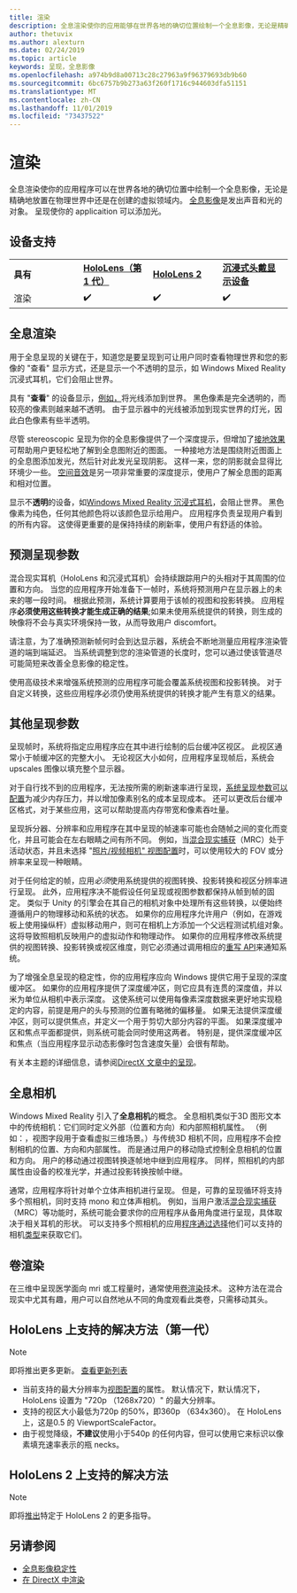 ```yaml
---
title: 渲染
description: 全息渲染使你的应用能够在世界各地的确切位置绘制一个全息影像，无论是精确放置在物理领域还是在你创建的虚拟领域内。
author: thetuvix
ms.author: alexturn
ms.date: 02/24/2019
ms.topic: article
keywords: 呈现，全息影像
ms.openlocfilehash: a974b9d8a00713c28c27963a9f96379693db9b60
ms.sourcegitcommit: 6bc6757b9b273a63f260f1716c944603dfa51151
ms.translationtype: MT
ms.contentlocale: zh-CN
ms.lasthandoff: 11/01/2019
ms.locfileid: "73437522"
---
```

# <a name="rendering"></a>渲染

全息渲染使你的应用程序可以在世界各地的确切位置中绘制一个全息影像，无论是精确地放置在物理世界中还是在创建的虚拟领域内。 [全息影像](hologram.md)是发出声音和光的对象。 呈现使你的 applicaition 可以添加光。

## <a name="device-support"></a>设备支持

<table>
    <colgroup>
    <col width="25%" />
    <col width="25%" />
    <col width="25%" />
    <col width="25%" />
    </colgroup>
    <tr>
        <td><strong>具有</strong></td>
        <td><a href="hololens-hardware-details.md"><strong>HoloLens（第 1 代）</strong></a></td>
        <td><a href="https://docs.microsoft.com/hololens/hololens2-hardware"><strong>HoloLens 2</strong></td>
        <td><a href="immersive-headset-hardware-details.md"><strong>沉浸式头戴显示设备</strong></a></td>
    </tr>
     <tr>
        <td>渲染</td>
        <td>✔️</td>
        <td>✔️</td>
        <td>✔️</td>
    </tr>
</table>

## <a name="holographic-rendering"></a>全息渲染

用于全息呈现的关键在于，知道您是要呈现到可让用户同时查看物理世界和您的影像的 "查看" 显示方式，还是显示一个不透明的显示，如 Windows Mixed Reality 沉浸式耳机，它们会阻止世界。

具有 "**查看**" 的设备显示，[例如，](hololens-hardware-details.md)将光线添加到世界。 黑色像素是完全透明的，而较亮的像素则越来越不透明。 由于显示器中的光线被添加到现实世界的灯光，因此白色像素有些半透明。

尽管 stereoscopic 呈现为你的全息影像提供了一个深度提示，但增加了[接地效果](interaction-fundamentals.md)可帮助用户更轻松地了解到全息图附近的图面。 一种接地方法是围绕附近图面上的全息图添加发光，然后针对此发光呈现阴影。 这样一来，您的阴影就会显得比环境少一些。 [空间音效](spatial-sound.md)是另一项非常重要的深度提示，使用户了解全息图的距离和相对位置。

显示不**透明**的设备，如[Windows Mixed Reality 沉浸式耳机](immersive-headset-hardware-details.md)，会阻止世界。 黑色像素为纯色，任何其他颜色将以该颜色显示给用户。 应用程序负责呈现用户看到的所有内容。 这使得更重要的是保持持续的刷新率，使用户有舒适的体验。

## <a name="predicted-rendering-parameters"></a>预测呈现参数

混合现实耳机（HoloLens 和沉浸式耳机）会持续跟踪用户的头相对于其周围的位置和方向。 当您的应用程序开始准备下一帧时，系统将预测用户在显示器上的未来的哪一段时间。 根据此预测，系统计算要用于该帧的视图和投影转换。 应用程序**必须使用这些转换才能生成正确的结果**;如果未使用系统提供的转换，则生成的映像将不会与真实环境保持一致，从而导致用户 discomfort。

请注意，为了准确预测新帧何时会到达显示器，系统会不断地测量应用程序渲染管道的端到端延迟。 当系统调整到您的渲染管道的长度时，您可以通过使该管道尽可能简短来改善全息影像的稳定性。

使用高级技术来增强系统预测的应用程序可能会覆盖系统视图和投影转换。 对于自定义转换，这些应用程序必须仍使用系统提供的转换才能产生有意义的结果。

## <a name="other-rendering-parameters"></a>其他呈现参数

呈现帧时，系统将指定应用程序应在其中进行绘制的后台缓冲区视区。 此视区通常小于帧缓冲区的完整大小。 无论视区大小如何，应用程序呈现帧后，系统会 upscales 图像以填充整个显示器。

对于自行找不到的应用程序，无法按所需的刷新速率进行呈现，[系统呈现参数可以配置](https://docs.microsoft.com/uwp/api/Windows.Graphics.Holographic.HolographicViewConfiguration#Windows_Graphics_Holographic_HolographicViewConfiguration)为减少内存压力，并以增加像素别名的成本呈现成本。 还可以更改后台缓冲区格式，对于某些应用，这可以帮助提高内存带宽和像素吞吐量。

呈现拆分器、分辨率和应用程序在其中呈现的帧速率可能也会随帧之间的变化而变化，并且可能会在左右眼睛之间有所不同。 例如，当[混合现实捕获](mixed-reality-capture.md)（MRC）处于活动状态，并且未选择 "[照片/视频相机" 视图配置](https://docs.microsoft.com/uwp/api/Windows.Graphics.Holographic.HolographicViewConfigurationKind#Windows_Graphics_Holographic_HolographicViewConfigurationKind)时，可以使用较大的 FOV 或分辨率来呈现一种眼睛。

对于任何给定的帧，应用*必须*使用系统提供的视图转换、投影转换和视区分辨率进行呈现。 此外，应用程序决不能假设任何呈现或视图参数都保持从帧到帧的固定。 类似于 Unity 的引擎会在其自己的相机对象中处理所有这些转换，以便始终遵循用户的物理移动和系统的状态。 如果你的应用程序允许用户（例如，在游戏板上使用操纵杆）虚拟移动用户，则可在相机上方添加一个父远程测试机组对象。 这将导致照相机反映用户的虚拟动作和物理动作。 如果你的应用程序修改系统提供的视图转换、投影转换或视区维度，则它必须通过调用相应的[重写 API](https://docs.microsoft.com/uwp/api/Windows.Graphics.Holographic.HolographicCameraPose#Windows_Graphics_Holographic_HolographicCameraPose)来通知系统。

为了增强全息呈现的稳定性，你的应用程序应向 Windows 提供它用于呈现的深度缓冲区。 如果你的应用程序提供了深度缓冲区，则它应具有连贯的深度值，并以米为单位从相机中表示深度。 这使系统可以使用每像素深度数据来更好地实现稳定的内容，前提是用户的头与预测的位置有略微的偏移量。 如果无法提供深度缓冲区，则可以提供焦点，并定义一个用于剪切大部分内容的平面。 如果深度缓冲区和焦点平面都提供，则系统可能会同时使用这两者。 特别是，提供深度缓冲区和焦点（当应用程序显示动态影像时包含速度矢量）会很有帮助。

有关本主题的详细信息，请参阅[DirectX 文章中的呈现](rendering-in-directx.md)。

## <a name="holographic-cameras"></a>全息相机

Windows Mixed Reality 引入了**全息相机**的概念。 全息相机类似于3D 图形文本中的传统相机：它们同时定义外部（位置和方向）和内部照相机属性。 （例如：，视图字段用于查看虚拟三维场景。）与传统3D 相机不同，应用程序不会控制相机的位置、方向和内部属性。 而是通过用户的移动隐式控制全息相机的位置和方向。 用户的移动通过视图转换逐帧地中继到应用程序。 同样，照相机的内部属性由设备的校准光学，并通过投影转换按帧中继。

通常，应用程序将针对单个立体声相机进行呈现。 但是，可靠的呈现循环将支持多个照相机，同时支持 mono 和立体声相机。 例如，当用户激活[混合现实捕获](mixed-reality-capture.md)（MRC）等功能时，系统可能会要求你的应用程序从备用角度进行呈现，具体取决于相关耳机的形状。 可以支持多个照相机的应用[程序通过选择](https://docs.microsoft.com/uwp/api/Windows.Graphics.Holographic.HolographicViewConfiguration#Windows_Graphics_Holographic_HolographicViewConfiguration)他们可以支持的相机[类型](https://docs.microsoft.com/uwp/api/Windows.Graphics.Holographic.HolographicViewConfigurationKind#Windows_Graphics_Holographic_HolographicViewConfigurationKind)来获取它们。

## <a name="volume-rendering"></a>卷渲染

在三维中呈现医学面向 mri 或工程量时，通常使用[卷渲染](volume-rendering.md)技术。 这种方法在混合现实中尤其有趣，用户可以自然地从不同的角度观看此类卷，只需移动其头。

## <a name="supported-resolutions-on-hololens-1st-gen"></a>HoloLens 上支持的解决方法（第一代）
> [!NOTE]
> 即将推出更多更新。 [查看更新列表](release-notes-april-2018.md)

* 当前支持的最大分辨率为[视图配置](https://docs.microsoft.com/uwp/api/Windows.Graphics.Holographic.HolographicViewConfiguration#Windows_Graphics_Holographic_HolographicViewConfiguration)的属性。 默认情况下，默认情况下，HoloLens 设置为 "720p （1268x720）" 的最大分辨率。
* 支持的视区大小最低为720p 的50%，即360p （634x360）。 在 HoloLens 上，这是0.5 的 ViewportScaleFactor。
* 由于视觉降级，**不建议**使用小于540p 的任何内容，但可以使用它来标识以像素填充速率表示的瓶 necks。

## <a name="supported-resolutions-on-hololens-2"></a>HoloLens 2 上支持的解决方法

> [!NOTE]
> 即将[推出](news.md)特定于 HoloLens 2 的更多指导。


## <a name="see-also"></a>另请参阅
* [全息影像稳定性](hologram-stability.md)
* [在 DirectX 中渲染](rendering-in-directx.md)
